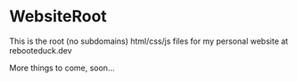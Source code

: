 # WebsiteRoot

This is the root (no subdomains) html/css/js files for my personal website at rebooteduck.dev

More things to come, soon...
